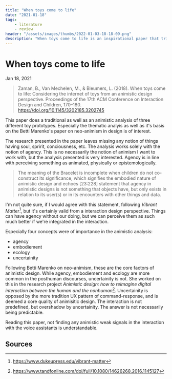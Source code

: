 ```yaml
---
title: "When toys come to life"
date: "2021-01-18"
tags:
    - literature
    - review
header: "/assets/images/thumbs/2022-01-03-18-18-09.png"
description: "When toys come to life is an inspirational paper that tries to apply an animistic analysis to electronic devices."
---
```

# When toys come to life
Jan 18, 2021

> Zaman, B., Van Mechelen, M., & Bleumers, L. (2018). When toys come to life: Considering the internet of toys from an animistic design perspective. Proceedings of the 17th ACM Conference on Interaction Design and Children, 170–180. https://doi.org/10.1145/3202185.3202745

This paper does a traditional as well as an animistic analysis of three different toy prototypes. Especially the thematic analyis as well as it's basis on the Betti Marenko's paper on neo-animism in design is of interest.

The research presented in the paper leaves missing any notion of things having soul, spririt, conciousness, etc. The analysis works solely with the notion of agency. This is no necessarily the notion of animism I want to work with, but the analysis presented is very interested. Agency is in line with perceiving something as animated, physically or epistemologically. 

> The meaning of the Bracelet is incomplete when children do not co-construct its significance, which signifies the embodied nature of animistic design and echoes [23:228] statement that agency in animistic designs is not something that objects have, but only exists in relation to its user(s) or in its encounters with other things and data.

I'm not quite sure, if I would agree with this statement, following *Vibrant Matter*[^1], but it's certainly valid from a interaction design perspective. Things can have agency without our doing, but we can perceive them as such much better if we're integrated in the interaction.

Especially four concepts were of importance in the animistic analysis:

- agency
- embodiement
- ecology
- uncertainity

Following Betti Marenko on neo-animism, these are the core factors of animistic design. While agency, embodiement and ecology are more common in the posthuman discourses, uncertainity is not. She worked on this in the research project *Animistic design: how to reimagine digital interaction between the human and the nonhuman*[^2]. Uncertainity is opposed by the more tradition UX pattern of command-response, and is deemed a core quality of animisitic design. The interaction is not predefined, but overshadow by uncertainity. The answer is not necessarily being predictable.

Reading this paper, not finding any animistic weak signals in the interaction with the voice assistants is understandable.

## Sources
[^1]: https://www.dukeupress.edu/vibrant-matter
[^2]: https://www.tandfonline.com/doi/full/10.1080/14626268.2016.1145127